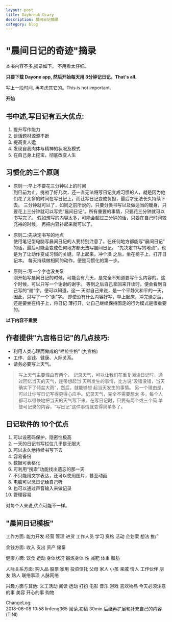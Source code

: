 ```yaml
---
layout: post
title: Daybreak Diary
description: 晨间日记摘录
category: blog
---
```


# "晨间日记的奇迹"摘录

本书内容不多,摘录如下。
不用看太仔细。

**只要下载 Dayone app, 然后开始每天用 3分钟记日记。That's all.**

写上一段时间, 再考虑其它的。This is not important.



**开始**

## 书中述,写日记有五大优点:

1. 提升写作能力
2. 谈话题材源源不断
3. 提高贵人运
4. 发现自我肉体与精神的状况及模式 
5. 在自己身上挖宝，彻底改变人生



## 习惯化的三个原则

* 原则一:早上不要花三分钟以上的时间  
到目前为止，挑战了好几次，还一直无法将写日记变成习惯的人，就是因为他 们花了太多的时间在写日记上，而让写日记变成负担，最后才无法长久持续下去。
三分钟就可以了，如同之前所说的，只要分类书写以及做适当的暖身，只要花上三分钟就可以写完“晨间日记”。所有重要的事情，只要花三分钟就可以书写完了。
假如想写的内容太多，可能会超过三分钟的话，只要在自己时间较充裕的时候， 再把内容补起来就可以了。

* 原则二:先决定书写的地点  
使用笔记型电脑写晨间日记的人要特别注意了。在任何地方都能写“晨间日记” 的话，最后可能会变成任何地方都无法写晨间日记。
“先决定书写的地点”，也是为了让动作变成习惯的关键。早上起来，冲个澡 之后，坐在椅子上，打开日记本。
每天持续做相同的动作，便是习惯化的第一步。


* 原则三:写一个字也没关系  
刚开始写晨间日记的时候，可能会有几天，是完全不知道要写什么内容的。这 个时候，可以只写一个谢谢的谢字。
等到之后自己拿回来开读时，便会看到自己写的“谢”字。便可以知道，这一 天对自己来说，是一个平静又和平的一天，因此，只写了一个“谢”字。
即使没有什么内容好写，早上起床，冲完澡之后，还是要坐在椅子上，将日记 薄打开，让自己继续保持固定的行为模式是很重要的。

**以下内容不重要**

## 作者提供"九宫格日记"的几点技巧:
* 利用人类心理而做成的“栏位空格” (九宫格)
* 工作、金钱、健康、人际关系。
* 请务必要写上天气。

>写上天气主要理由有两个。
>记录天气，可以让我们在重复阅读日记时，通过回忆当天的天气，连带想起当 天所发生的事情，比方说“没错没错，当天确实下了倾盆大雨”，然后，就能够想 起当天发生的事情。
另一个理由是，可以让你写日记写得更得心应手。记录天气，完全不需要想太 多，每个人都可以很快地把当天的天气写下来。在写日记时，只要有两个或三个简 单便可记录的内容，“写日记”这件事情就变得简单多了。

## 日记软件的 10个优点

1. 可以设密码保护，隐密性极高
2. 一天的日记书写栏位几乎是无限大
3. 可以永久地持续书写下去
4. 容易备份
5. 数据可表格化
6. 可利用“搜索”功能找出遗忘的那一天
7. 不只能用文字表达，还可以使用图片，甚至动画 
8. 电脑可以念日记给自己听
9. 也可以通过声音输入来做记录
10. 管理容易

对每个人来说,优点可能不一样。




## "晨间日记模板"

工作方面: 
  能力开发      经营       管理       进货
  工作人员      学习       资格       活动
企划案 想法 推广
金钱方面:
收入 支出
资产 储畜

健康方面:
   饮食       运动
  身体状况     锻炼身体
  性 减肥 体重 脂肪
  
人际关系方面:
购入品 股票 家用 投资信托父母 家人 小孩 亲戚
   情人      工作伙伴      朋友       熟人
  联络事项     人脉网络
  
兴趣方面与其他:
  义工活动      阅读       运动       打扮
   电影       音乐       游戏
  喜欢物品   今天必须注意的事    美容
  开心的事      购物



ChangeLog:  
2018-06-08 10:58 linfeng365 阅读,初稿  30min
后继再扩展和补充自己的内容(TINI)


